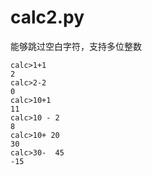 
# calc2.py

能够跳过空白字符，支持多位整数

```shell script
calc>1+1
2
calc>2-2
0
calc>10+1
11
calc>10 - 2
8
calc>10+ 20
30
calc>30-  45
-15
```


